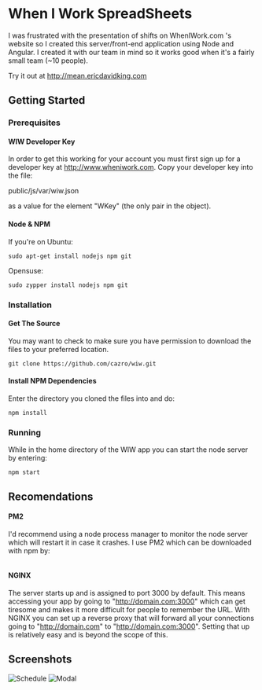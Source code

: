 # When I Work SpreadSheets

I was frustrated with the presentation of shifts on WhenIWork.com 's website 
so I created this server/front-end application using Node and Angular. I created 
it with our team in mind so it works good when it's a fairly small team (~10 people).

Try it out at http://mean.ericdavidking.com

## Getting Started
### Prerequisites
#### WIW Developer Key
In order to get this working for your account you must first sign up for a developer
key at http://www.wheniwork.com.  Copy your developer key into the file:

public/js/var/wiw.json 

as a value for the element "WKey" (the only pair in the object). 

#### Node & NPM

If you're on Ubuntu:
```
sudo apt-get install nodejs npm git
```

Opensuse:
```
sudo zypper install nodejs npm git
```

### Installation
#### Get The Source

You may want to check to make sure you have permission to download the files to your preferred location.
```
git clone https://github.com/cazro/wiw.git 
```
#### Install NPM Dependencies

Enter the directory you cloned the files into and do:
```
npm install
```

### Running
While in the home directory of the WIW app you can start the node server by entering:
```
npm start
```
## Recomendations
#### PM2
I'd recommend using a node process manager to monitor the node server which will restart it in case it crashes.  I use PM2 which can be downloaded with npm by:
``` npm install -g pm2
```
#### NGINX
The server starts up and is assigned to port 3000 by default. This means accessing your app by going to "http://domain.com:3000" which can get tiresome and makes it more difficult for people to remember the URL.  With NGINX you can set up a reverse proxy that will forward all your connections going to "http://domain.com" to "http://domain.com:3000".  Setting that up is relatively easy and is beyond the scope of this.

## Screenshots
![Schedule](http://ericdavidking.com/wiw/img/wiw-ss.jpg)
![Modal](http://ericdavidking.com/wiw/img/wiw-ss2.jpg)
